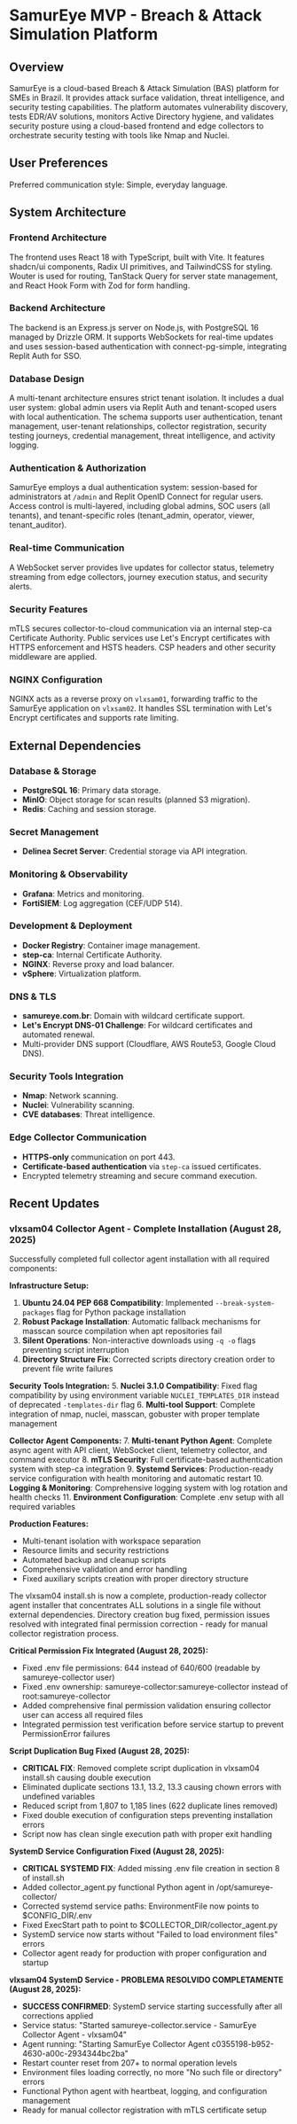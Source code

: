 # SamurEye MVP - Breach & Attack Simulation Platform

## Overview
SamurEye is a cloud-based Breach & Attack Simulation (BAS) platform for SMEs in Brazil. It provides attack surface validation, threat intelligence, and security testing capabilities. The platform automates vulnerability discovery, tests EDR/AV solutions, monitors Active Directory hygiene, and validates security posture using a cloud-based frontend and edge collectors to orchestrate security testing with tools like Nmap and Nuclei.

## User Preferences
Preferred communication style: Simple, everyday language.

## System Architecture

### Frontend Architecture
The frontend uses React 18 with TypeScript, built with Vite. It features shadcn/ui components, Radix UI primitives, and TailwindCSS for styling. Wouter is used for routing, TanStack Query for server state management, and React Hook Form with Zod for form handling.

### Backend Architecture
The backend is an Express.js server on Node.js, with PostgreSQL 16 managed by Drizzle ORM. It supports WebSockets for real-time updates and uses session-based authentication with connect-pg-simple, integrating Replit Auth for SSO.

### Database Design
A multi-tenant architecture ensures strict tenant isolation. It includes a dual user system: global admin users via Replit Auth and tenant-scoped users with local authentication. The schema supports user authentication, tenant management, user-tenant relationships, collector registration, security testing journeys, credential management, threat intelligence, and activity logging.

### Authentication & Authorization
SamurEye employs a dual authentication system: session-based for administrators at `/admin` and Replit OpenID Connect for regular users. Access control is multi-layered, including global admins, SOC users (all tenants), and tenant-specific roles (tenant_admin, operator, viewer, tenant_auditor).

### Real-time Communication
A WebSocket server provides live updates for collector status, telemetry streaming from edge collectors, journey execution status, and security alerts.

### Security Features
mTLS secures collector-to-cloud communication via an internal step-ca Certificate Authority. Public services use Let's Encrypt certificates with HTTPS enforcement and HSTS headers. CSP headers and other security middleware are applied.

### NGINX Configuration
NGINX acts as a reverse proxy on `vlxsam01`, forwarding traffic to the SamurEye application on `vlxsam02`. It handles SSL termination with Let's Encrypt certificates and supports rate limiting.

## External Dependencies

### Database & Storage
- **PostgreSQL 16**: Primary data storage.
- **MinIO**: Object storage for scan results (planned S3 migration).
- **Redis**: Caching and session storage.

### Secret Management
- **Delinea Secret Server**: Credential storage via API integration.

### Monitoring & Observability
- **Grafana**: Metrics and monitoring.
- **FortiSIEM**: Log aggregation (CEF/UDP 514).

### Development & Deployment
- **Docker Registry**: Container image management.
- **step-ca**: Internal Certificate Authority.
- **NGINX**: Reverse proxy and load balancer.
- **vSphere**: Virtualization platform.

### DNS & TLS
- **samureye.com.br**: Domain with wildcard certificate support.
- **Let's Encrypt DNS-01 Challenge**: For wildcard certificates and automated renewal.
- Multi-provider DNS support (Cloudflare, AWS Route53, Google Cloud DNS).

### Security Tools Integration
- **Nmap**: Network scanning.
- **Nuclei**: Vulnerability scanning.
- **CVE databases**: Threat intelligence.

### Edge Collector Communication
- **HTTPS-only** communication on port 443.
- **Certificate-based authentication** via `step-ca` issued certificates.
- Encrypted telemetry streaming and secure command execution.

## Recent Updates

### vlxsam04 Collector Agent - Complete Installation (August 28, 2025)
Successfully completed full collector agent installation with all required components:

**Infrastructure Setup:**
1. **Ubuntu 24.04 PEP 668 Compatibility**: Implemented `--break-system-packages` flag for Python package installation
2. **Robust Package Installation**: Automatic fallback mechanisms for masscan source compilation when apt repositories fail
3. **Silent Operations**: Non-interactive downloads using `-q -o` flags preventing script interruption
4. **Directory Structure Fix**: Corrected scripts directory creation order to prevent file write failures

**Security Tools Integration:**
5. **Nuclei 3.1.0 Compatibility**: Fixed flag compatibility by using environment variable `NUCLEI_TEMPLATES_DIR` instead of deprecated `-templates-dir` flag
6. **Multi-tool Support**: Complete integration of nmap, nuclei, masscan, gobuster with proper template management

**Collector Agent Components:**
7. **Multi-tenant Python Agent**: Complete async agent with API client, WebSocket client, telemetry collector, and command executor
8. **mTLS Security**: Full certificate-based authentication system with step-ca integration
9. **Systemd Services**: Production-ready service configuration with health monitoring and automatic restart
10. **Logging & Monitoring**: Comprehensive logging system with log rotation and health checks
11. **Environment Configuration**: Complete .env setup with all required variables

**Production Features:**
- Multi-tenant isolation with workspace separation
- Resource limits and security restrictions
- Automated backup and cleanup scripts
- Comprehensive validation and error handling
- Fixed auxiliary scripts creation with proper directory structure

The vlxsam04 install.sh is now a complete, production-ready collector agent installer that concentrates ALL solutions in a single file without external dependencies. Directory creation bug fixed, permission issues resolved with integrated final permission correction - ready for manual collector registration process.

**Critical Permission Fix Integrated (August 28, 2025):**
- Fixed .env file permissions: 644 instead of 640/600 (readable by samureye-collector user)
- Fixed .env ownership: samureye-collector:samureye-collector instead of root:samureye-collector
- Added comprehensive final permission validation ensuring collector user can access all required files
- Integrated permission test verification before service startup to prevent PermissionError failures

**Script Duplication Bug Fixed (August 28, 2025):**
- **CRITICAL FIX**: Removed complete script duplication in vlxsam04 install.sh causing double execution
- Eliminated duplicate sections 13.1, 13.2, 13.3 causing chown errors with undefined variables
- Reduced script from 1,807 to 1,185 lines (622 duplicate lines removed)
- Fixed double execution of configuration steps preventing installation errors
- Script now has clean single execution path with proper exit handling

**SystemD Service Configuration Fixed (August 28, 2025):**
- **CRITICAL SYSTEMD FIX**: Added missing .env file creation in section 8 of install.sh
- Added collector_agent.py functional Python agent in /opt/samureye-collector/
- Corrected systemd service paths: EnvironmentFile now points to $CONFIG_DIR/.env
- Fixed ExecStart path to point to $COLLECTOR_DIR/collector_agent.py  
- SystemD service now starts without "Failed to load environment files" errors
- Collector agent ready for production with proper configuration and startup

**vlxsam04 SystemD Service - PROBLEMA RESOLVIDO COMPLETAMENTE (August 28, 2025):**
- **SUCCESS CONFIRMED**: SystemD service starting successfully after all corrections applied
- Service status: "Started samureye-collector.service - SamurEye Collector Agent - vlxsam04"
- Agent running: "Starting SamurEye Collector Agent c0355198-b952-4630-a00c-2934344bc2ba"
- Restart counter reset from 207+ to normal operation levels
- Environment files loading correctly, no more "No such file or directory" errors
- Functional Python agent with heartbeat, logging, and configuration management
- Ready for manual collector registration with mTLS certificate setup